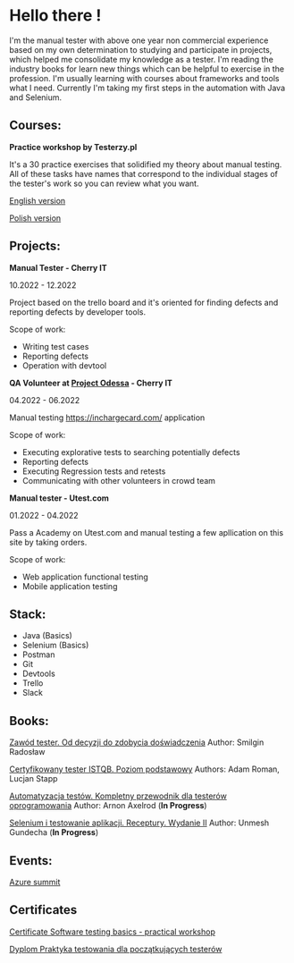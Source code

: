 # Hello there !

I'm the manual tester with above one year non commercial experience based on my own determination to studying and participate in projects, which helped me consolidate my knowledge as a tester.
I'm reading the industry books for learn new things which can be helpful to exercise in the profession.
I'm usually learning with courses about frameworks and tools what I need.
Currently I'm taking my first steps in the automation with Java and Selenium.


## Courses:

**Practice workshop by Testerzy.pl**

It's a 30 practice exercises that solidified my theory about manual testing.
All of these tasks have names that correspond to the individual stages of the tester's work so you can review what you want.

[English version](https://github.com/Kurzydlak/Practice-Workshop-ENG)

[Polish version](https://github.com/Kurzydlak/Praktyka-testowania---zadania)


## Projects:

**Manual Tester - Cherry IT**

10.2022 - 12.2022

Project based on the trello board and it's oriented for finding defects and reporting defects by developer tools.

Scope of work:

- Writing test cases
- Reporting defects
- Operation with devtool

**QA Volunteer at [Project Odessa](http://cherry-it.pl/archiwum-projektu-odessa/) - Cherry IT**

04.2022 - 06.2022

Manual testing https://inchargecard.com/ application

Scope of work:

- Executing explorative tests to searching potentially defects
- Reporting defects
- Executing Regression tests and retests
- Communicating with other volunteers in crowd team

**Manual tester - Utest.com**

01.2022 - 04.2022

Pass a Academy on Utest.com and manual testing a few apllication on this site by taking orders.

Scope of work:

- Web application functional testing
- Mobile application testing

## Stack:

- Java (Basics)
- Selenium (Basics)
- Postman
- Git
- Devtools
- Trello
- Slack

## Books:

[Zawód tester. Od decyzji do zdobycia doświadczenia](https://ksiegarnia.pwn.pl/Zawod-tester.-Od-decyzji-do-zdobycia-doswiadczenia,743423772,p.html?gclid=Cj0KCQjwxMmhBhDJARIsANFGOSuBQZz8PwrbL136W1o6Dx6EholfAi2jhjxQV7TpSSeSAeUUHnVCfLMaAh0xEALw_wcB) Author: Smilgin Radosław 

[Certyfikowany tester ISTQB. Poziom podstawowy](https://helion.pl/ksiazki/certyfikowany-tester-istqb-poziom-podstawowy-adam-roman-lucjan-stapp,ctispv.htm#format/d) Authors: Adam Roman, Lucjan Stapp

[Automatyzacja testów. Kompletny przewodnik dla testerów oprogramowania](https://ksiegarnia.pwn.pl/Automatyzacja-testow.-Kompletny-przewodnik-dla-testerow-oprogramowania,813101585,p.html?gclid=Cj0KCQjwxMmhBhDJARIsANFGOSt-gRZrz_cG3ATluLKTnNtodVkwZmNUq3WK4hW3_CDoioAWkoUFG9waAjVSEALw_wcB) Author: Arnon Axelrod (**In Progress**)

[Selenium i testowanie aplikacji. Receptury. Wydanie II](https://helion.pl/ksiazki/selenium-i-testowanie-aplikacji-receptury-wydanie-ii-unmesh-gundecha,seler2.htm#format/d) Author: Unmesh Gundecha (**In Progress**)

## Events:

[Azure summit](https://azuresummit.pl)

## Certificates

[Certificate Software testing basics - practical workshop](https://drive.google.com/file/d/1bTROrUMg6ePKYeALjRw7Tn3_txB9OZd1/view?usp=share_link)

[Dyplom Praktyka testowania dla początkujących testerów](https://drive.google.com/file/d/10-CMxjdkT0HKQUGWumMwQiW9pK-_Lmdn/view?usp=share_link)



